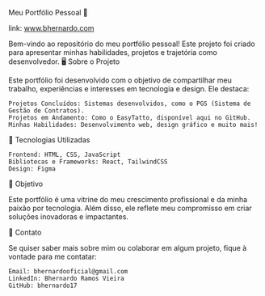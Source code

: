 Meu Portfólio Pessoal 🌟

link: www.bhernardo.com

Bem-vindo ao repositório do meu portfólio pessoal! Este projeto foi criado para apresentar minhas habilidades, projetos e trajetória como desenvolvedor.
🖥️ Sobre o Projeto

Este portfólio foi desenvolvido com o objetivo de compartilhar meu trabalho, experiências e interesses em tecnologia e design. Ele destaca:

    Projetos Concluídos: Sistemas desenvolvidos, como o PGS (Sistema de Gestão de Contratos).
    Projetos em Andamento: Como o EasyTatto, disponível aqui no GitHub.
    Minhas Habilidades: Desenvolvimento web, design gráfico e muito mais!

🚀 Tecnologias Utilizadas

    Frontend: HTML, CSS, JavaScript
    Bibliotecas e Frameworks: React, TailwindCSS
    Design: Figma

🎯 Objetivo

Este portfólio é uma vitrine do meu crescimento profissional e da minha paixão por tecnologia. Além disso, ele reflete meu compromisso em criar soluções inovadoras e impactantes.

📩 Contato

Se quiser saber mais sobre mim ou colaborar em algum projeto, fique à vontade para me contatar:

    Email: bhernardooficial@gmail.com
    LinkedIn: Bhernardo Ramos Vieira
    GitHub: bhernardo17

